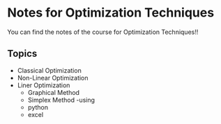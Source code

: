 # Notes for Optimization Techniques

You can find the notes of the course for Optimization Techniques!!

## Topics

- Classical Optimization
- Non-Linear Optimization
- Liner Optimization
  - Graphical Method 
  - Simplex Method 
-using 
  - python
  - excel
